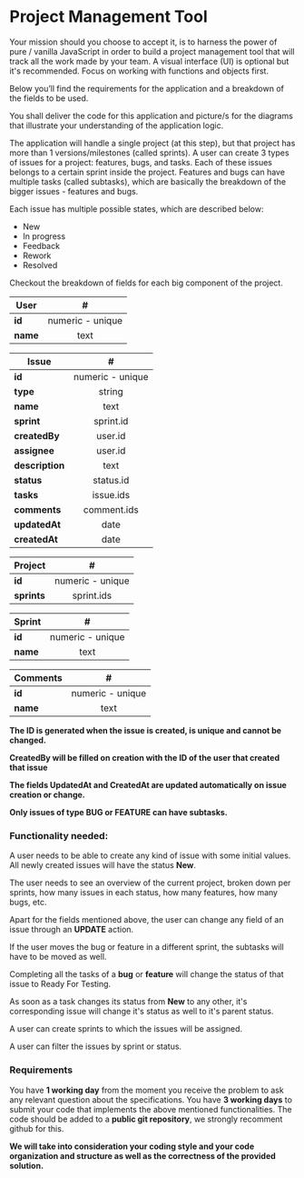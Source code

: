 
# Project Management Tool

Your mission should you choose to accept it, is to harness the power of pure / vanilla JavaScript in order to build a project management tool that will track all the work made by your team. A visual interface (UI) is optional but it's recommended. Focus on working with functions and objects first.

Below you’ll find the requirements for the application and a breakdown of the fields to be used.

You shall deliver the code for this application and picture/s for the diagrams that illustrate your understanding of the application logic.

The application will handle a single project (at this step), but that project has more than 1 versions/milestones (called sprints).
A user can create 3 types of issues for a project: features, bugs, and tasks. Each of these issues belongs to a certain sprint inside the project. Features and bugs can have multiple tasks (called subtasks), which are basically the breakdown of the bigger issues - features and bugs.

Each issue has multiple possible states, which are described below:
* New
* In progress
* Feedback
* Rework
* Resolved


Checkout the breakdown of fields for each big component of the project.

| User | #
| ------ | :----:|
| **id** | numeric - unique |
| **name** | text|

| Issue | #
| ------ | :----: |
| **id** | numeric - unique |
| **type** | string |
| **name** | text|
| **sprint** | sprint.id |
| **createdBy** | user.id |
| **assignee** | user.id |
| **description** | text |
| **status** | status.id |
| **tasks** | issue.ids |
| **comments** | comment.ids |
| **updatedAt** | date |
| **createdAt** | date |

| Project | #
| ------ | :----:|
| **id** | numeric - unique |
| **sprints** | sprint.ids |

| Sprint | #
| ------ | :----:|
| **id** | numeric - unique |
| **name** | text |

| Comments | #
| ------ | :----:|
| **id** | numeric - unique |
| **name** | text |


**The ID is generated when the issue is created, is unique and cannot be changed.**

**CreatedBy will be filled on creation with the ID of the user that created that issue**

**The fields UpdatedAt and CreatedAt are updated automatically on issue creation or change.**

**Only issues of type BUG or FEATURE can have subtasks.**


### Functionality needed:

A user needs to be able to create any kind of issue with some initial values. All newly created issues will have the status __New__.

The user needs to see an overview of the current project, broken down per sprints, how many issues in each status, how many features, how many bugs, etc.

Apart for the fields mentioned above, the user can change any field of an issue through an __UPDATE__ action.

If the user moves the bug or feature in a different sprint, the subtasks will have to be moved as well.

Completing all the tasks of a __bug__ or __feature__ will change the status of that issue to Ready For Testing.

As soon as a task changes its status from __New__ to any other, it's corresponding issue will change it's status as well to it's parent status.

A user can create sprints to which the issues will be assigned.

A user can filter the issues by sprint or status.

### Requirements

You have **1 working day** from the moment you receive the problem to ask any relevant question about the specifications.
You have **3 working days** to submit your code that implements the above mentioned functionalities.
The code should be added to a **public git repository**, we strongly recomment github for this.

 **We will take into consideration your coding style and your code organization and structure as well as the correctness of the provided solution.**
